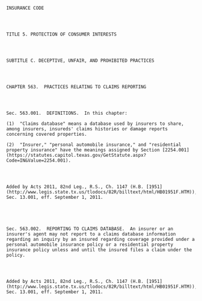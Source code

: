 ﻿
    
    
    	
    					
    
    
    INSURANCE CODE
    
      
    
    
    TITLE 5. PROTECTION OF CONSUMER INTERESTS
    
      
    
    
    SUBTITLE C. DECEPTIVE, UNFAIR, AND PROHIBITED PRACTICES
    
      
    
    
    CHAPTER 563.  PRACTICES RELATING TO CLAIMS REPORTING
    
      
    
    
    Sec. 563.001.  DEFINITIONS.  In this chapter:
    
    (1)  "Claims database" means a database used by insurers to share, among insurers, insureds' claims histories or damage reports concerning covered properties.
    
    (2)  "Insurer," "personal automobile insurance," and "residential property insurance" have the meanings assigned by Section [2254.001](https://statutes.capitol.texas.gov/GetStatute.aspx?Code=IN&Value=2254.001).
    
    
    
    
    Added by Acts 2011, 82nd Leg., R.S., Ch. 1147 (H.B. [1951](http://www.legis.state.tx.us/tlodocs/82R/billtext/html/HB01951F.HTM)), Sec. 13.001, eff. September 1, 2011.
    
    
    
    
    
    Sec. 563.002.  REPORTING TO CLAIMS DATABASE.  An insurer or an insurer's agent may not report to a claims database information regarding an inquiry by an insured regarding coverage provided under a personal automobile insurance policy or a residential property insurance policy unless and until the insured files a claim under the policy.
    
    
    
    
    Added by Acts 2011, 82nd Leg., R.S., Ch. 1147 (H.B. [1951](http://www.legis.state.tx.us/tlodocs/82R/billtext/html/HB01951F.HTM)), Sec. 13.001, eff. September 1, 2011.
    
    
    
    
    				
